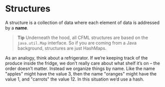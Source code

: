 # Structures

A structure is a collection of data where each element of data is addressed by a **name**.  

> **Tip** Underneath the hood, all CFML structures are based on the `java.util.Map` interface.  So if you are coming from a Java background, structures are just HashMaps. 

 
As an analogy, think about a refrigerator. If we’re keeping track of the produce inside the fridge, we don’t really care about what shelf it’s on – the order doesn’t matter. Instead we organize things by name. Like the name "apples" might have the value 3, then the name "oranges" might have the value 1, and "carrots" the value 12. In this situation we’d use a hash.